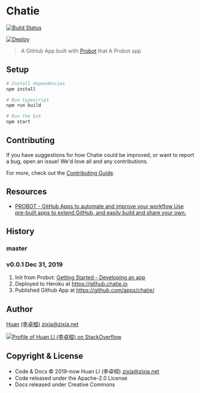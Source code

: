 # Chatie

[![Build Status](https://travis-ci.com/chatie/github-app-chatie.svg?branch=master)](https://travis-ci.com/chatie/github-app-chatie)


[![Deploy](https://www.herokucdn.com/deploy/button.svg)](https://heroku.com/deploy)

> A GitHub App built with [Probot](https://github.com/probot/probot) that A Probot app

## Setup

```sh
# Install dependencies
npm install

# Run typescript
npm run build

# Run the bot
npm start
```

## Contributing

If you have suggestions for how Chatie could be improved, or want to report a bug, open an issue! We'd love all and any contributions.

For more, check out the [Contributing Guide](CONTRIBUTING.md).

## Resources

- [PROBOT - GitHub Apps to automate and improve your workflow Use pre-built apps to extend GitHub, and easily build and share your own.](https://probot.github.io/)

## History

### master

### v0.0.1 Dec 31, 2019

1. Init from Probot: [Getting Started - Developing an app](https://probot.github.io/docs/development/)
1. Deployed to Heroku at <https://github.chatie.io>
1. Published Github App at <https://github.com/apps/chatie/>

## Author

[Huan](https://github.com/huan) [(李卓桓)](http://linkedin.com/in/zixia) <zixia@zixia.net>

[![Profile of Huan LI (李卓桓) on StackOverflow](https://stackoverflow.com/users/flair/1123955.png)](https://stackoverflow.com/users/1123955/huan)

## Copyright & License

- Code & Docs © 2019-now Huan LI (李卓桓) <zixia@zixia.net>
- Code released under the Apache-2.0 License
- Docs released under Creative Commons
